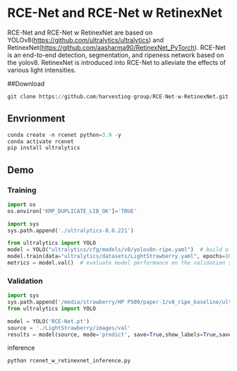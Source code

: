 # RCE-Net and RCE-Net w RetinexNet  

RCE-Net and RCE-Net w RetinexNet are based on YOLOv8(https://github.com/ultralytics/ultralytics) and RetinexNet(https://github.com/aasharma90/RetinexNet_PyTorch). RCE-Net is an end-to-end detection, segmentation, and ripeness network based on the yolov8.
RetinexNet is introduced into RCE-Net to alleviate the effects of various light intensities. 

##Download
```python
git clone https://github.com/harvesting-group/RCE-Net-w-RetinexNet.git
```
## Envrionment 
```python
conda create -n rcenet python=3.9 -y
conda activate rcenet
pip install ultralytics
```
## Demo
### Training
```python  
import os
os.environ['KMP_DUPLICATE_LIB_OK']='TRUE'

import sys
sys.path.append('./ultralytics-8.0.221') 

from ultralytics import YOLO
model = YOLO("ultralytics/cfg/models/v8/yolov8n-ripe.yaml")  # build a new model from scratch
model.train(data="ultralytics/datasets/LightStrawberry.yaml", epochs=1000, device='0')  # train the model 7.5 MSE
metrics = model.val()  # evaluate model performance on the validation set
```
### Validation
```python
import sys
sys.path.append('/media/strawberry/HP P500/paper-1/v8_ripe_baseline/ultralytics-8.0.221') 
from ultralytics import YOLO

model = YOLO('RCE-Net.pt')
source = './LightStrawberry/images/val'
results = model(source, mode='predict', save=True,show_labels=True,save_txt = True)  # list of Results objects 
```
inference

```python
python rcenet_w_retinexnet_inference.py
```


